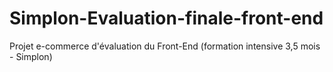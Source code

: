 # Simplon-Evaluation-finale-front-end
Projet e-commerce d'évaluation du Front-End
(formation intensive 3,5 mois - Simplon)
